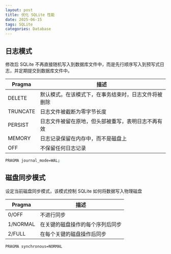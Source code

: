 ```yaml
---
layout: post
title: 优化 SQLite 性能
date: 2025-06-15
tags: SQLite
categories: Database
---
```


## 日志模式

修改后 SQLite 不再直接随机写入到数据库文件中，而是先行顺序写入到预写式日志，并定期提交到数据库文件中。

| Pragma   | 描述                                                 |
| -------- | ---------------------------------------------------- |
| DELETE   | 默认模式。在该模式下，在事务结束时，日志文件将被删除 |
| TRUNCATE | 日志文件被截断为零字节长度                           |
| PERSIST  | 日志文件被留在原地，但头部被重写，表明日志不再有效   |
| MEMORY   | 日志记录保留在内存中，而不是磁盘上                   |
| OFF      | 不保留任何日志记录                                   |

```bash
PRAGMA journal_mode=WAL;
```

## 磁盘同步模式

设定当前磁盘同步模式，该模式控制 SQLite 如何将数据写入物理磁盘

| Pragma   | 描述                             |
| -------- | -------------------------------- |
| 0/OFF    | 不进行同步                       |
| 1/NORMAL | 在关键的磁盘操作的每个序列后同步 |
| 2/FULL   | 在每个关键的磁盘操作后同步       |

```bash
PRAGMA synchronous=NORMAL
```
